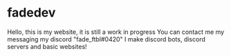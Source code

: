 # fadedev

Hello, this is my website, it is still a work in progress
You can contact me my messaging my discord "fade_ftbl#0420" 
I make discord bots, discord servers and basic websites!
